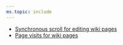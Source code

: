 ```yaml
---
ms.topic: include
---
```


- [Synchronous scroll for editing wiki pages](#synchronous-scroll-for-editing-wiki-pages)
- [Page visits for wiki pages](#page-visits-for-wiki-pages)
